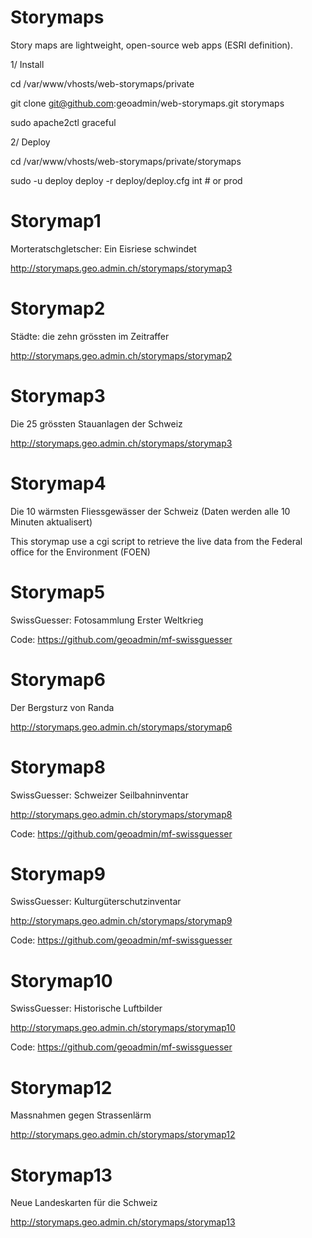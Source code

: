 Storymaps
=========

Story maps are lightweight, open-source web apps (ESRI definition).


1/ Install

cd /var/www/vhosts/web-storymaps/private

git clone git@github.com:geoadmin/web-storymaps.git storymaps

sudo apache2ctl graceful

2/ Deploy

cd /var/www/vhosts/web-storymaps/private/storymaps

sudo -u deploy deploy -r deploy/deploy.cfg int # or prod


Storymap1
=========
Morteratschgletscher: Ein Eisriese schwindet

http://storymaps.geo.admin.ch/storymaps/storymap3


Storymap2
=========
Städte: die zehn grössten im Zeitraffer

http://storymaps.geo.admin.ch/storymaps/storymap2


Storymap3
=========

Die 25 grössten Stauanlagen der Schweiz

http://storymaps.geo.admin.ch/storymaps/storymap3

Storymap4
=========

Die 10 wärmsten Fliessgewässer der Schweiz (Daten werden alle 10 Minuten aktualisert)

This storymap use a cgi script to retrieve the live data from the Federal office for the Environment (FOEN)


Storymap5
=========

SwissGuesser: Fotosammlung Erster Weltkrieg

Code: https://github.com/geoadmin/mf-swissguesser


Storymap6
=========

Der Bergsturz von Randa

http://storymaps.geo.admin.ch/storymaps/storymap6


Storymap8
=========

SwissGuesser: Schweizer Seilbahninventar

http://storymaps.geo.admin.ch/storymaps/storymap8


Code: https://github.com/geoadmin/mf-swissguesser



Storymap9
=========

SwissGuesser: Kulturgüterschutzinventar

http://storymaps.geo.admin.ch/storymaps/storymap9


Code: https://github.com/geoadmin/mf-swissguesser


Storymap10
==========

SwissGuesser: Historische Luftbilder

http://storymaps.geo.admin.ch/storymaps/storymap10

Code: https://github.com/geoadmin/mf-swissguesser


Storymap12
==========

Massnahmen gegen Strassenlärm

http://storymaps.geo.admin.ch/storymaps/storymap12



Storymap13
==========

Neue Landeskarten für die Schweiz

http://storymaps.geo.admin.ch/storymaps/storymap13










